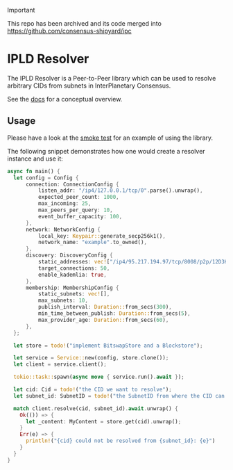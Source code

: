 > [!IMPORTANT]  
> This repo has been archived and its code merged into https://github.com/consensus-shipyard/ipc

# IPLD Resolver

The IPLD Resolver is a Peer-to-Peer library which can be used to resolve arbitrary CIDs from subnets in InterPlanetary Consensus.

See the [docs](./docs/) for a conceptual overview.

## Usage

Please have a look at the [smoke test](./tests/smoke.rs) for an example of using the library.

The following snippet demonstrates how one would create a resolver instance and use it:

```rust
async fn main() {
  let config = Config {
      connection: ConnectionConfig {
          listen_addr: "/ip4/127.0.0.1/tcp/0".parse().unwrap(),
          expected_peer_count: 1000,
          max_incoming: 25,
          max_peers_per_query: 10,
          event_buffer_capacity: 100,
      },
      network: NetworkConfig {
          local_key: Keypair::generate_secp256k1(),
          network_name: "example".to_owned(),
      },
      discovery: DiscoveryConfig {
          static_addresses: vec!["/ip4/95.217.194.97/tcp/8008/p2p/12D3KooWC1EaEEpghwnPdd89LaPTKEweD1PRLz4aRBkJEA9UiUuS".parse().unwrap()]
          target_connections: 50,
          enable_kademlia: true,
      },
      membership: MembershipConfig {
          static_subnets: vec![],
          max_subnets: 10,
          publish_interval: Duration::from_secs(300),
          min_time_between_publish: Duration::from_secs(5),
          max_provider_age: Duration::from_secs(60),
      },
  };

  let store = todo!("implement BitswapStore and a Blockstore");

  let service = Service::new(config, store.clone());
  let client = service.client();

  tokio::task::spawn(async move { service.run().await });

  let cid: Cid = todo!("the CID we want to resolve");
  let subnet_id: SubnetID = todo!("the SubnetID from where the CID can be resolved");

  match client.resolve(cid, subnet_id).await.unwrap() {
    Ok(()) => {
      let _content: MyContent = store.get(cid).unwrap();
    }
    Err(e) => {
      println!("{cid} could not be resolved from {subnet_id}: {e}")
    }
  }
}
```
